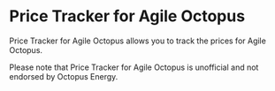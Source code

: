 # Price Tracker for Agile Octopus

Price Tracker for Agile Octopus allows you to track the prices for Agile Octopus.

Please note that Price Tracker for Agile Octopus is unofficial and not endorsed by Octopus Energy.
